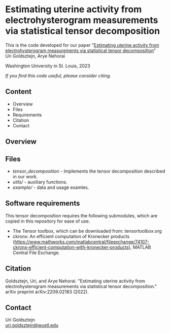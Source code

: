 # Estimating uterine activity from electrohysterogram measurements via statistical tensor decomposition

This is the code developed for our paper "[Estimating uterine activity from electrohysterogram measurements
via statistical tensor decomposition]()"  
Uri Goldsztejn, Arye Nehorai

Washington University in St. Louis, 2023

*If you find this code useful, please consider citing.*

## Content
* Overview
* Files
* Requirements
* Citation
* Contact

## Overview



## Files

* *tensor_decomposition* - Implements the tensor decomposition described in our work.
* *utils/* - auxiliary functions.
* *example/* - data and usage examles.

## Software requirements

This tensor decomposition requires the following submodules, which are copied in this repository for ease of use.
* The Tensor toolbox, which can be downloaded from: tensortoolbox.org
* ckronx: An efficient computation of Kronecker products (https://www.mathworks.com/matlabcentral/fileexchange/74107-ckronx-efficient-computation-with-kronecker-products), MATLAB Central File Exchange.


## Citation

Goldsztejn, Uri, and Arye Nehorai. "Estimating uterine activity from electrohysterogram measurements via statistical tensor decomposition." arXiv preprint arXiv:2209.02183 (2022).

## Contact
Uri Goldsztejn  
uri.goldsztejn@wustl.edu
